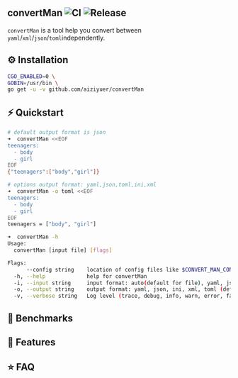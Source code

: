 convertMan ![CI](https://github.com/aiziyuer/convertMan/workflows/CI/badge.svg) ![Release](https://github.com/aiziyuer/convertMan/workflows/Release/badge.svg)
---

`convertMan` is a tool help you convert between `yaml`/`xml`/`json`/`toml`independently.


## ⚙ Installation

``` bash
CGO_ENABLED=0 \
GOBIN=/usr/bin \
go get -u -v github.com/aiziyuer/convertMan
```

## ⚡ Quickstart

``` bash
# default output format is json
➜  convertMan <<EOF
teenagers:
  - body
  - girl
EOF
{"teenagers":["body","girl"]}

# options output format: yaml,json,toml,ini,xml
➜  convertMan -o toml <<EOF
teenagers:
  - body
  - girl
EOF
teenagers = ["body", "girl"]

➜  convertMan -h
Usage:
  convertMan [input file] [flags]

Flags:
      --config string    location of config files like $CONVERT_MAN_CONFIG  (default "/root/.convertMan")
  -h, --help             help for convertMan
  -i, --input string     input format: auto(default for file), yaml, json, ini, xml, toml (default "yaml")
  -o, --output string    output format: yaml, json, ini, xml, toml (default "json")
  -v, --verbose string   Log level (trace, debug, info, warn, error, fatal, panic)  (default "warning")
```

## 🤖 Benchmarks

## 🎯 Features

## ⭐ FAQ
